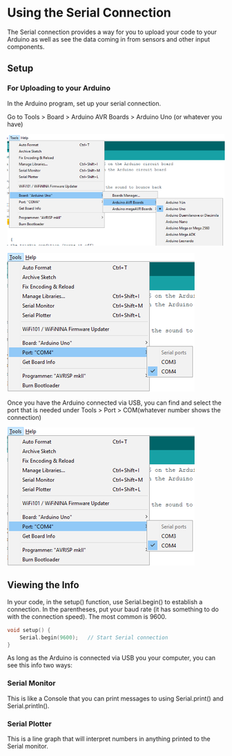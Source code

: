 # Using the Serial Connection

The Serial connection provides a way for you to upload your code to your Arduino as well as see the data coming in from sensors and other input components.

## Setup

### For Uploading to your Arduino

In the Arduino program, set up your serial connection.

Go to Tools &gt; Board &gt; Arduino AVR Boards &gt; Arduino Uno \(or whatever you have\)

![](../../.gitbook/assets/image%20%28302%29.png)

![](../../.gitbook/assets/image%20%28297%29.png)

Once you have the Arduino connected via USB, you can find and select the port that is needed under Tools &gt;  Port &gt; COM\(whatever number shows the connection\)

![](../../.gitbook/assets/image%20%28297%29.png)

## Viewing the Info

In your code, in the setup\(\) function, use Serial.begin\(\) to establish a connection. In the parentheses, put your baud rate \(it has something to do with the connection speed\). The most common is 9600.

```cpp
void setup() {
    Serial.begin(9600);   // Start Serial connection
}
```

As long as the Arduino is connected via USB you your computer, you can see this info two ways:

### Serial Monitor

This is like a Console that you can print messages to using Serial.print\(\) and Serial.println\(\).

### Serial Plotter

This is a line graph that will interpret numbers in anything printed to the Serial monitor.

